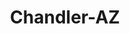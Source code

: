 ---
title: Chandler-AZ
slug: chandler-az
f_state:
- cms/state/arizona.md
f_locations:
- cms/payday-loan/a-1-check-cashing-chandler-548.md
- cms/payday-loan/ace-cash-advance-876.md
- cms/payday-loan/advance-america-1190.md
- cms/payday-loan/advance-america-1193.md
- cms/payday-loan/advance-america-2981.md
- cms/payday-loan/advance-america-3170.md
- cms/payday-loan/allied-cash-advance-3799.md
- cms/payday-loan/allied-cash-advance-3809.md
- cms/payday-loan/buckeye-checksmart-5521.md
- cms/payday-loan/cash-for-you-check-cashing-7569.md
- cms/payday-loan/cash-king-7787.md
- cms/payday-loan/check-go-9714.md
- cms/payday-loan/check-into-cash-11513.md
- cms/payday-loan/check-into-cash-11525.md
- cms/payday-loan/checkmate-14296.md
- cms/payday-loan/checkmate-14375.md
- cms/payday-loan/fast-payday-loans-inc-17897.md
- cms/payday-loan/loan-mart-20434.md
- cms/payday-loan/one-stop-check-cashing-payday-and-title-loans-23279.md
- cms/payday-loan/urgent-money-service-28284.md
updated-on: '2024-05-30T13:41:28.615Z'
created-on: '2024-05-30T13:41:28.615Z'
published-on: '2024-05-30T13:54:32.469Z'
f_city: Chandler
layout: '[city].html'
tags: city
---